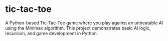 # tic-tac-toe
A Python-based Tic-Tac-Toe game where you play against an unbeatable AI using the Minimax algorithm. This project demonstrates basic AI logic, recursion, and game development in Python.
